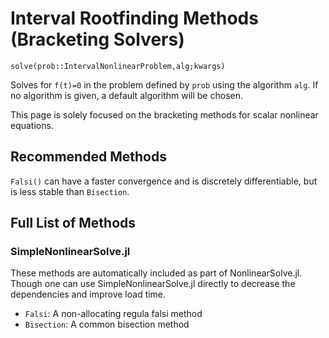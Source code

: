 # Interval Rootfinding Methods (Bracketing Solvers)

`solve(prob::IntervalNonlinearProblem,alg;kwargs)`

Solves for ``f(t)=0`` in the problem defined by `prob` using the algorithm
`alg`. If no algorithm is given, a default algorithm will be chosen.

This page is solely focused on the bracketing methods for scalar nonlinear equations.

## Recommended Methods

`Falsi()` can have a faster convergence and is discretely differentiable, but is
less stable than `Bisection`.

## Full List of Methods

### SimpleNonlinearSolve.jl

These methods are automatically included as part of NonlinearSolve.jl. Though one can use
SimpleNonlinearSolve.jl directly to decrease the dependencies and improve load time.

- `Falsi`: A non-allocating regula falsi method
- `Bisection`: A common bisection method
